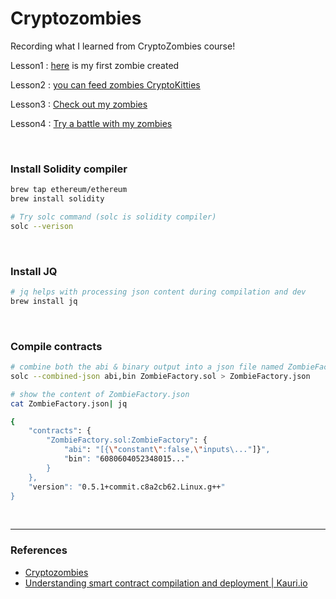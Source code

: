 # Cryptozombies

Recording what I learned from CryptoZombies course!

Lesson1 : [here](https://share.cryptozombies.io/ko/lesson/1/share/Estelle_Choi?id=Y3p8MTc1NTA2) is my first zombie created

Lesson2 : [you can feed zombies CryptoKitties](https://share.cryptozombies.io/ko/lesson/2/share/Estelle_Choi?id=Y3p8MTc1NTA2)

Lesson3 : [Check out my zombies](https://share.cryptozombies.io/ko/lesson/3/share/Estelle_Choi?id=Y3p8MTc1NTA2)

Lesson4 : [Try a battle with my zombies](https://share.cryptozombies.io/ko/lesson/4/share/Kitty_Zombie?id=WyJjenwxNzU1MDYiLDIsMTRd)

<br />

### Install Solidity compiler

```zsh
brew tap ethereum/ethereum
brew install solidity
```

```zsh
# Try solc command (solc is solidity compiler)
solc --verison
```

<br />

### Install JQ

```zsh
# jq helps with processing json content during compilation and dev
brew install jq
```

<br />

### Compile contracts

```zsh
# combine both the abi & binary output into a json file named ZombieFactory.json
solc --combined-json abi,bin ZombieFactory.sol > ZombieFactory.json
```

```zsh
# show the content of ZombieFactory.json
cat ZombieFactory.json| jq
```

```zsh
{
    "contracts": {
        "ZombieFactory.sol:ZombieFactory": {
            "abi": "[{\"constant\":false,\"inputs\..."]}",
            "bin": "6080604052348015..."
        }
    },
    "version": "0.5.1+commit.c8a2cb62.Linux.g++"
}
```

<br />

---

### References

- [Cryptozombies](https://cryptozombies.io/ko/)
- [Understanding smart contract compilation and deployment | Kauri.io](https://kauri.io/#communities/Getting%20started%20with%20dapp%20development/understanding-smart-contract-compilation-and-depl/)
